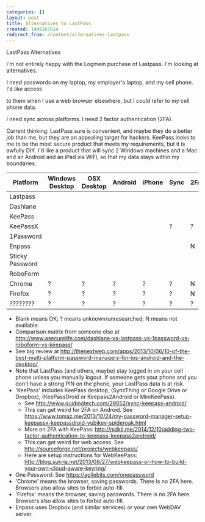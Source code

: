 ```yaml
---
categories: []
layout: post
title: Alternatives to LastPass
created: 1449267814
redirect_from: /content/alternatives-lastpass
---
```

LastPass Alternatives

I'm not entirely happy with the Logmein purchase of Lastpass.  I'm looking at alternatives.  

I need passwords on my laptop, my employer's laptop, and my cell phone.  I'd *like* access 

to them when I use a web browser elsewhere, but I *could* refer to my cell phone data.

I need sync across platforms.  I need 2 factor authentication (2FA).

Current thinking: LastPass sure is convenient, and maybe they do a better job than me, but they are an appealing target for hackers.  KeePass looks to me to be the most secure product that meets my requirements, but it is awfully DIY.  I'd like a product that will sync 2 Windows machines and a Mac and an Android and an iPad via WiFi, so that my data stays within my boundaries.

Platform     | Windows Desktop | OSX Desktop | Android | iPhone | Sync | 2FA | Web-guest
------------ | --------------- | ----------- | ------- | ------ | ---- | --- | ---------
Lastpass     |                 |             |         |        |      |     |  
Dashlane     |                 |             |         |        |      |     |  
KeePass      |                 |             |         |        |      |     | ?
KeePassX     |                 |             |         |        | ?    | ?   | ?
1Password    |                 |             |         |        |      |     | ?
Enpass       |                 |             |         |        |      | N   | N
Sticky Password |              |             |         |        |      |     | ?
RoboForm     |                 |             |         |        |      |     | ?
Chrome       | ?               | ?           | ?       | ?      | ?    | N   | ?
Firefox      | ?               | ?           | ?       | ?      | ?    | N   | ?
????????     | ?               | ?           | ?       | ?      | ?    | ?   | ?

* Blank means OK; ? means unknown/unresearched; N means not available.
* Comparison matrix from someone else at http://www.asecurelife.com/dashlane-vs-lastpass-vs-1password-vs-roboform-vs-keepass/
* See big review at http://thenextweb.com/apps/2013/10/06/10-of-the-best-multi-platform-password-managers-for-ios-android-and-the-desktop/
* Note that LastPass (and others, maybe) stay logged in on your cell phone unless you manually logout.  If someone gets your phone and you don't have a strong PIN on the phone, your LastPass data is at risk.
* 'KeePass' includes KeePass desktop, (SyncThing or Google Drive or Dropbox), (KeePassDroid or Keepass2Android or MiniKeePass).
    * See http://www.guidingtech.com/29652/sync-keepass-android/
    * This can get weird for 2FA on Android.  See https://www.tomaz.me/2013/10/24/my-password-manager-setup-keepassx-keepassdroid-yubikey-spideroak.html
    * More on 2FA with KeePass: http://nidkil.me/2014/12/10/adding-two-factor-authentication-to-keepass-keepass2android/
    * This can get weird for web access.  See http://sourceforge.net/projects/webkeepass/
    * Here are setup instructions for WebKeePass: http://blog.sukria.net/2013/08/27/webkeepass-or-how-to-build-your-own-cloud-aware-keyring/
* One Password: See https://agilebits.com/onepassword
* 'Chrome' means the browser, saving passwords.  There is no 2FA here.  Browsers also allow sites to forbid auto-fill.
* 'Firefox' means the browser, saving passwords.  There is no 2FA here.  Browsers also allow sites to forbid auto-fill.
* Enpass uses Dropbox (and similar services) or your own WebDAV server.

